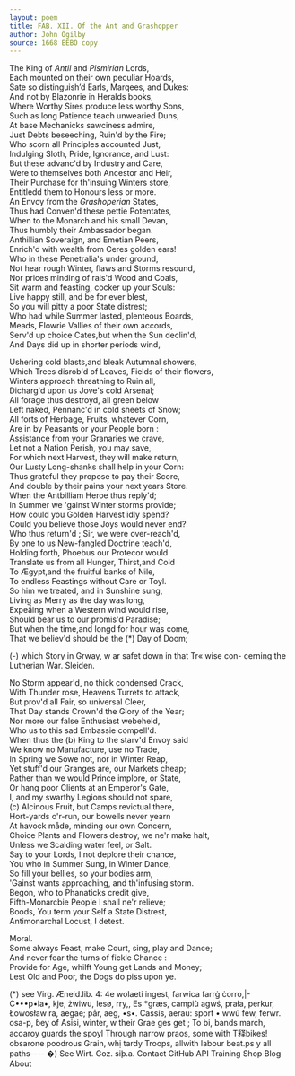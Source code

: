 ```yaml
---
layout: poem
title: FAB. XII. Of the Ant and Grashopper
author: John Ogilby
source: 1668 EEBO copy
---
```



The King of _Antil_ and _Pismirian_ Lords,  
Each mounted on their own peculiar Hoards,  
Sate so distinguish’d Earls, Marqees, and Dukes:  
And not by Blazonrie in Heralds books,   
Where Worthy Sires produce less worthy Sons,   
Such as long Patience teach unwearied Duns,   
At base Mechanicks sawciness admire,   
Just Debts beseeching, Ruin'd by the Fire;   
Who scorn all Principles accounted Just,   
Indulging Sloth, Pride, Ignorance, and Lust:   
But these advanc'd by Industry and Care,   
Were to themselves both Ancestor and Heir,   
Their Purchase for th'insuing Winters store,   
Entitledd them to Honours less or more.  
  An Envoy from the _Grashoperian_ States,         
Thus had Conven'd these pettie Potentates,       
When to the Monarch and his small Devan,       
Thus humbly their Ambassador began.      
  Anthillian Soveraign, and Emetian Peers,   
Enrich'd with wealth from Ceres golden ears!   
Who in these Penetralia's under ground,   
Not hear rough Winter, flaws and Storms resound,   
Nor prices minding of rais'd Wood and Coals,   
Sit warm and feasting, cocker up your Souls:   
Live happy still, and be for ever blest,   
So you will pitty a poor State distrest;   
Who had while Summer lasted, plenteous Boards,   
Meads, Flowrie Vallies of their own accords,  
Serv'd up choice Cates,but when the Sun declin'd,  
And Days did up in shorter periods wind,  

Ushering cold blasts,and bleak Autumnal showers,   
Which Trees disrob'd of Leaves, Fields of their flowers,   
Winters approach threatning to Ruin all,   
Dicharg'd upon us Jove's cold Arsenal;   
All forage thus destroyd, all green below   
Left naked, Pennanc'd in cold sheets of Snow;   
All forts of Herbage, Fruits, whatever Corn,   
Are in by Peasants or your People born :   
Assistance from your Granaries we crave,   
Let not a Nation Perish, you may save,   
For which next Harvest, they will make return,   
Our Lusty Long-shanks shall help in your Corn:   
Thus grateful they propose to pay their Score,   
And double by their pains your next years Store.   
When the Antbilliam Heroe thus reply'd;   
In Summer we 'gainst Winter storms provide;   
How could you Golden Harvest idly spend?   
Could you believe those Joys would never end?   
Who thus return'd ; Sir, we were over-reach'd,   
By one to us New-fangled Doctrine teach'd,   
Holding forth, Phoebus our Protecor would   
Translate us from all Hunger, Thirst,and Cold   
To Ægypt,and the fruitful banks of Nile,   
To endless Feastings without Care or Toyl.   
So him we treated, and in Sunshine sung,   
Living as Merry as the day was long,   
Expeầing when a Western wind would rise,   
Should bear us to our promis'd Paradise;   
But when the time,and longd for hour was come,   
That we believ'd should be the (*) Day of Doom;  

(-) which Story in Grway, w ar
safet down in that Tr« wise con-
cerning the Lutherian War. Sleiden.

No Storm appear'd, no thick condensed Crack,  
With Thunder rose, Heavens Turrets to attack,   
But prov'd all Fair, so universal Cleer,  
That Day stands Crown'd the Glory of the Year;   
Nor more our false Enthusiast webeheld,   
Who us to this sad Embassie compell'd.   
When thus the (b) King to the starv'd Envoy said  
We know no Manufacture, use no Trade,   
In Spring we Sowe not, nor in Winter Reap,   
Yet stuff'd our Granges are, our Markets cheap;   
Rather than we would Prince implore, or State,   
Or hang poor Clients at an Emperor's Gate,   
I, and my swarthy Legions should not spare,  
(c) Alcinous Fruit, but Camps revictual there,   
Hort-yards o'r-run, our bowells never yearn   
At havock måde, minding our own Concern,   
Choice Plants and Flowers destroy, we ne'r make halt,   
Unless we Scalding water feel, or Salt.    
  Say to your Lords, I not deplore their chance,   
You who in Summer Sung, in Winter Dance,   
So fill your bellies, so your bodies arm,   
'Gainst wants approaching, and th'infusing storm.   
Begon, who to Phanaticks credit give,   
Fifth-Monarcbie People I shall ne'r relieve;   
Boods, You term your Self a State Distrest,   
Antimonarchal Locust, I detest.  

Moral.   
Some always Feast, make Court, sing, play and Dance;  
And never fear the turns of fickle Chance :   
Provide for Age, whilft Young get Lands and Money;   
Lest Old and Poor, the Dogs do piss upon ye.  


(*) see Virg. Æneid.lib. 4: 4e wolaeti ingest, farwica farrġ ċorro,|- C•••p•la•, kje, żwiwu, lesø, rry,, Es *græs, campiù agwś, prała, perkur, Łowosław ra, aegae; pår, aeg,
•s•. Cassis, aerau: sport • wwủ few, ferwr.
osa-p, ɓey of Asisi, winter, w their Grae
ges get ; To bi, bands march, acoaroy guards the spoyl Through narrow praos, some with T释bikes! obsarone poodrous Grain, whị tardy Troops, allwith labour beat.ps y all paths----
�) See Wirt. Goz. siþ.a.
Contact GitHub API Training Shop Blog About
